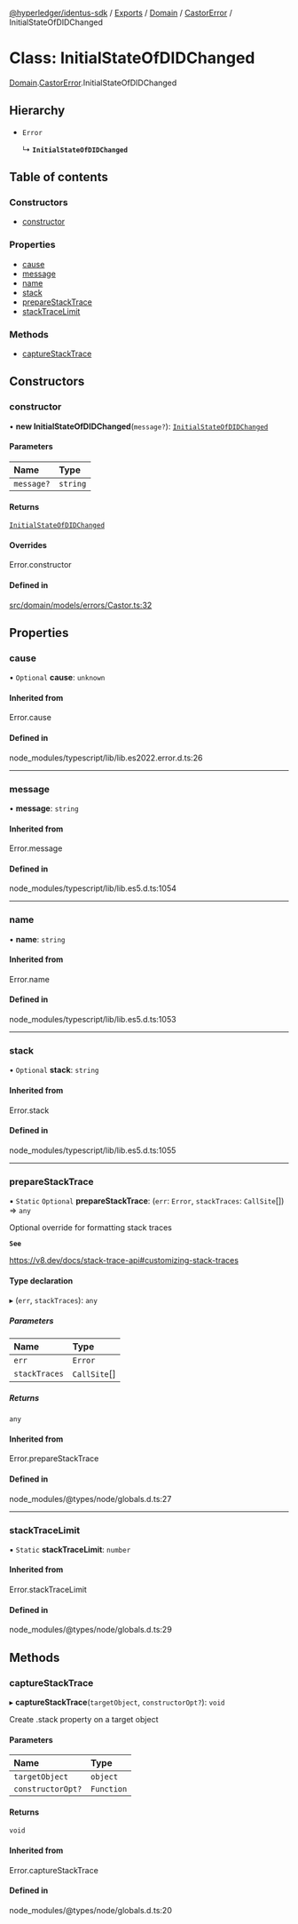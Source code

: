 [@hyperledger/identus-sdk](../README.md) / [Exports](../modules.md) / [Domain](../modules/Domain.md) / [CastorError](../modules/Domain.CastorError.md) / InitialStateOfDIDChanged

# Class: InitialStateOfDIDChanged

[Domain](../modules/Domain.md).[CastorError](../modules/Domain.CastorError.md).InitialStateOfDIDChanged

## Hierarchy

- `Error`

  ↳ **`InitialStateOfDIDChanged`**

## Table of contents

### Constructors

- [constructor](Domain.CastorError.InitialStateOfDIDChanged.md#constructor)

### Properties

- [cause](Domain.CastorError.InitialStateOfDIDChanged.md#cause)
- [message](Domain.CastorError.InitialStateOfDIDChanged.md#message)
- [name](Domain.CastorError.InitialStateOfDIDChanged.md#name)
- [stack](Domain.CastorError.InitialStateOfDIDChanged.md#stack)
- [prepareStackTrace](Domain.CastorError.InitialStateOfDIDChanged.md#preparestacktrace)
- [stackTraceLimit](Domain.CastorError.InitialStateOfDIDChanged.md#stacktracelimit)

### Methods

- [captureStackTrace](Domain.CastorError.InitialStateOfDIDChanged.md#capturestacktrace)

## Constructors

### constructor

• **new InitialStateOfDIDChanged**(`message?`): [`InitialStateOfDIDChanged`](Domain.CastorError.InitialStateOfDIDChanged.md)

#### Parameters

| Name | Type |
| :------ | :------ |
| `message?` | `string` |

#### Returns

[`InitialStateOfDIDChanged`](Domain.CastorError.InitialStateOfDIDChanged.md)

#### Overrides

Error.constructor

#### Defined in

[src/domain/models/errors/Castor.ts:32](https://github.com/hyperledger-identus/sdk-ts/blob/ccc9c0ac7bbfa014ad60ef1b5e244665d7b8ffc1/src/domain/models/errors/Castor.ts#L32)

## Properties

### cause

• `Optional` **cause**: `unknown`

#### Inherited from

Error.cause

#### Defined in

node_modules/typescript/lib/lib.es2022.error.d.ts:26

___

### message

• **message**: `string`

#### Inherited from

Error.message

#### Defined in

node_modules/typescript/lib/lib.es5.d.ts:1054

___

### name

• **name**: `string`

#### Inherited from

Error.name

#### Defined in

node_modules/typescript/lib/lib.es5.d.ts:1053

___

### stack

• `Optional` **stack**: `string`

#### Inherited from

Error.stack

#### Defined in

node_modules/typescript/lib/lib.es5.d.ts:1055

___

### prepareStackTrace

▪ `Static` `Optional` **prepareStackTrace**: (`err`: `Error`, `stackTraces`: `CallSite`[]) => `any`

Optional override for formatting stack traces

**`See`**

https://v8.dev/docs/stack-trace-api#customizing-stack-traces

#### Type declaration

▸ (`err`, `stackTraces`): `any`

##### Parameters

| Name | Type |
| :------ | :------ |
| `err` | `Error` |
| `stackTraces` | `CallSite`[] |

##### Returns

`any`

#### Inherited from

Error.prepareStackTrace

#### Defined in

node_modules/@types/node/globals.d.ts:27

___

### stackTraceLimit

▪ `Static` **stackTraceLimit**: `number`

#### Inherited from

Error.stackTraceLimit

#### Defined in

node_modules/@types/node/globals.d.ts:29

## Methods

### captureStackTrace

▸ **captureStackTrace**(`targetObject`, `constructorOpt?`): `void`

Create .stack property on a target object

#### Parameters

| Name | Type |
| :------ | :------ |
| `targetObject` | `object` |
| `constructorOpt?` | `Function` |

#### Returns

`void`

#### Inherited from

Error.captureStackTrace

#### Defined in

node_modules/@types/node/globals.d.ts:20
